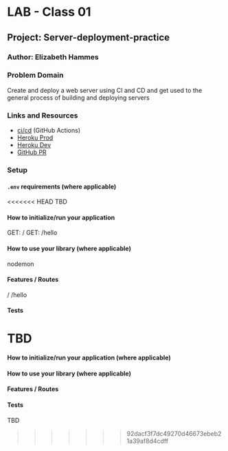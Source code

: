 # LAB - Class 01

## Project: Server-deployment-practice

### Author: Elizabeth Hammes

### Problem Domain  

Create and deploy a web server using CI and CD and get used to the general process of building and deploying servers

### Links and Resources

- [ci/cd](https://github.com/ehammes/server-deployment-practice/actions) (GitHub Actions)
- [Heroku Prod](https://ehammes-server-deploy-prod.herokuapp.com/)
- [Heroku Dev](https://dashboard.heroku.com/apps/ehammes-server-deploy-dev)
- [GitHub PR](https://github.com/ehammes/server-deployment-practice/pull/1)

### Setup

#### `.env` requirements (where applicable)

<<<<<<< HEAD
TBD

#### How to initialize/run your application

GET: /
GET: /hello

#### How to use your library (where applicable)

nodemon

#### Features / Routes

/
/hello

#### Tests

TBD
=======
#### How to initialize/run your application (where applicable)

#### How to use your library (where applicable)

#### Features / Routes

#### Tests

TBD
>>>>>>> 92dacf3f7dc49270d46673ebeb21a39af8d4cdff
